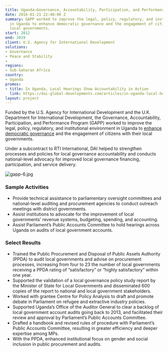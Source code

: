 ```yaml
---
title: Uganda—Governance, Accountability, Participation, and Performance Program (GAPP)
date: 2016-01-21 22:40:00 Z
summary: GAPP worked to improve the legal, policy, regulatory, and institutional environment
  in Uganda to enhance democratic governance and the engagement of citizens with their
  local governments.
start: 2012
end: 2019
client: U.S. Agency for International Development
solutions:
- Governance
- Peace and Stability
- 
regions:
- Sub-Saharan Africa
country:
- Uganda
promos:
- title: In Uganda, Local Hearings Show Accountability in Action
  link: https://dai-global-developments.com/articles/in-uganda-local-hearings-show-accountability-in-action
layout: project
---
```


Funded by the U.S. Agency for International Development and the U.K. Department for International Development, the Governance, Accountability, Participation, and Performance Program (GAPP) worked to improve the legal, policy, regulatory, and institutional environment in Uganda to [enhance democratic governance](https://dai-global-developments.com/articles/in-uganda-local-hearings-show-accountability-in-action) and the engagement of citizens with their local governments.

Under a subcontract to RTI International, DAI helped to strengthen processes and policies for local governance accountability and conducts national-level advocacy for improved local governance financing, participation, and service delivery.

![gapp-6.jpg](/uploads/gapp-6.jpg)

### Sample Activities

* Provide technical assistance to parliamentary oversight committees and national-level auditing and procurement agencies to conduct outreach meetings with district governments.
* Assist institutions to advocate for the improvement of local governments' revenue systems, budgeting, spending, and accounting.
* Assist Parliament’s Public Accounts Committee to hold hearings across Uganda on audits of local government accounts.

### Select Results

* Trained the Public Procurement and Disposal of Public Assets Authority (PPDA) to audit local governments and advise on procurement processes, increasing from four to 23 the number of local governments receiving a PPDA rating of “satisfactory” or “highly satisfactory”  within one year.
* Supported the validation of a local governance policy study report by the Minister of State for Local Governments and disseminated 600 copies of the report to national and local government stakeholders.
* Worked with grantee Centre for Policy Analysis to draft and promote debate in Parliament on refugee and extractive industry policies.
* Supported Uganda’s Office of the Auditor General to clear a backlog of local government account audits going back to 2013, and facilitated their review and approval by Parliament’s Public Accounts Committee.
* Drafted a handbook and revised rules of procedure with Parliament’s Public Accounts Committee, resulting in greater efficiency and deeper expertise among MPs.
* With the PPDA, enhanced institutional focus on gender and social inclusion in public procurement and audits.